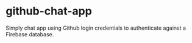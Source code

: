 # github-chat-app

Simply chat app using Github login credentials to authenticate against a Firebase database.
